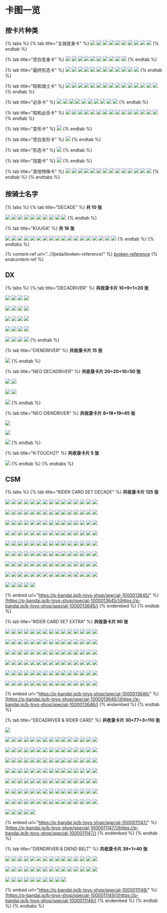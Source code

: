 # 卡图一览

## 按卡片种类

{% tabs %}
{% tab title="主骑变身卡" %}
![](https://bandai-a.akamaihd.net/bc/images/shop\_top\_b-toys-shop/20211109\_decadriver\_5gwsxp6f\_0js7xa\_cardlist\_card\_001.png) ![](https://bandai-a.akamaihd.net/bc/images/shop\_top\_b-toys-shop/20211109\_decadriver\_5gwsxp6f\_0js7xa\_cardlist\_card\_002.png) ![](https://bandai-a.akamaihd.net/bc/images/shop\_top\_b-toys-shop/20211109\_decadriver\_5gwsxp6f\_0js7xa\_cardlist\_card\_003.png) ![](https://bandai-a.akamaihd.net/bc/images/shop\_top\_b-toys-shop/20211109\_decadriver\_5gwsxp6f\_0js7xa\_cardlist\_card\_004.png) ![](https://bandai-a.akamaihd.net/bc/images/shop\_top\_b-toys-shop/20211109\_decadriver\_5gwsxp6f\_0js7xa\_cardlist\_card\_005.png) ![](https://bandai-a.akamaihd.net/bc/images/shop\_top\_b-toys-shop/20211109\_decadriver\_5gwsxp6f\_0js7xa\_cardlist\_card\_006.png) ![](https://bandai-a.akamaihd.net/bc/images/shop\_top\_b-toys-shop/20211109\_decadriver\_5gwsxp6f\_0js7xa\_cardlist\_card\_007.png) ![](https://bandai-a.akamaihd.net/bc/images/shop\_top\_b-toys-shop/20211109\_decadriver\_5gwsxp6f\_0js7xa\_cardlist\_card\_008.png) ![](https://bandai-a.akamaihd.net/bc/images/shop\_top\_b-toys-shop/20211109\_decadriver\_5gwsxp6f\_0js7xa\_cardlist\_card\_009.png) ![](https://bandai-a.akamaihd.net/bc/images/shop\_top\_b-toys-shop/20211109\_decadriver\_5gwsxp6f\_0js7xa\_cardlist\_card\_010.png)
{% endtab %}

{% tab title="空白变身卡" %}
![](https://bandai-a.akamaihd.net/bc/images/shop\_top\_b-toys-shop/20211109\_decadriver\_5gwsxp6f\_0js7xa\_cardlist\_card\_039.png) ![](https://bandai-a.akamaihd.net/bc/images/shop\_top\_b-toys-shop/20211109\_decadriver\_5gwsxp6f\_0js7xa\_cardlist\_card\_040.png) ![](https://bandai-a.akamaihd.net/bc/images/shop\_top\_b-toys-shop/20211109\_decadriver\_5gwsxp6f\_0js7xa\_cardlist\_card\_041.png) ![](https://bandai-a.akamaihd.net/bc/images/shop\_top\_b-toys-shop/20211109\_decadriver\_5gwsxp6f\_0js7xa\_cardlist\_card\_042.png) ![](https://bandai-a.akamaihd.net/bc/images/shop\_top\_b-toys-shop/20211109\_decadriver\_5gwsxp6f\_0js7xa\_cardlist\_card\_043.png) ![](https://bandai-a.akamaihd.net/bc/images/shop\_top\_b-toys-shop/20211109\_decadriver\_5gwsxp6f\_0js7xa\_cardlist\_card\_044.png) ![](https://bandai-a.akamaihd.net/bc/images/shop\_top\_b-toys-shop/20211109\_decadriver\_5gwsxp6f\_0js7xa\_cardlist\_card\_045.png) ![](https://bandai-a.akamaihd.net/bc/images/shop\_top\_b-toys-shop/20211109\_decadriver\_5gwsxp6f\_0js7xa\_cardlist\_card\_046.png) ![](https://bandai-a.akamaihd.net/bc/images/shop\_top\_b-toys-shop/20211109\_decadriver\_5gwsxp6f\_0js7xa\_cardlist\_card\_047.png) ![](https://bandai-a.akamaihd.net/bc/images/shop\_top\_b-toys-shop/20211109\_decadriver\_5gwsxp6f\_0js7xa\_cardlist\_card\_048.png)
{% endtab %}

{% tab title="最终形态卡" %}
![](https://bandai-a.akamaihd.net/bc/images/shop\_top\_b-toys-shop/20211109\_decadriver\_5gwsxp6f\_0js7xa\_cardlist\_card\_011.png) ![](https://bandai-a.akamaihd.net/bc/images/shop\_top\_b-toys-shop/20211109\_decadriver\_5gwsxp6f\_0js7xa\_cardlist\_card\_012.png) ![](https://bandai-a.akamaihd.net/bc/images/shop\_top\_b-toys-shop/20211109\_decadriver\_5gwsxp6f\_0js7xa\_cardlist\_card\_013.png) ![](https://bandai-a.akamaihd.net/bc/images/shop\_top\_b-toys-shop/20211109\_decadriver\_5gwsxp6f\_0js7xa\_cardlist\_card\_014.png) ![](https://bandai-a.akamaihd.net/bc/images/shop\_top\_b-toys-shop/20211109\_decadriver\_5gwsxp6f\_0js7xa\_cardlist\_card\_015.png) ![](https://bandai-a.akamaihd.net/bc/images/shop\_top\_b-toys-shop/20211109\_decadriver\_5gwsxp6f\_0js7xa\_cardlist\_card\_016.png) ![](https://bandai-a.akamaihd.net/bc/images/shop\_top\_b-toys-shop/20211109\_decadriver\_5gwsxp6f\_0js7xa\_cardlist\_card\_017.png) ![](https://bandai-a.akamaihd.net/bc/images/shop\_top\_b-toys-shop/20211109\_decadriver\_5gwsxp6f\_0js7xa\_cardlist\_card\_018.png) ![](https://bandai-a.akamaihd.net/bc/images/shop\_top\_b-toys-shop/20211109\_decadriver\_5gwsxp6f\_0js7xa\_cardlist\_card\_019.png) ![](https://bandai-a.akamaihd.net/bc/images/shop\_top\_b-toys-shop/20211109\_decadriver\_5gwsxp6f\_0js7xa\_cardlist\_card\_020.png) ![](https://bandai-a.akamaihd.net/bc/images/shop\_top\_b-toys-shop/20211109\_decadriver\_5gwsxp6f\_0js7xa\_cardlist\_card\_021.png) ![](https://bandai-a.akamaihd.net/bc/images/shop\_top\_b-toys-shop/20211109\_decadriver\_5gwsxp6f\_0js7xa\_cardlist\_card\_022.png)
{% endtab %}

{% tab title="昭和骑士卡" %}
![](https://bandai-a.akamaihd.net/bc/images/shop\_top\_b-toys-shop/20211109\_decadriver\_5gwsxp6f\_0js7xa\_cardlist\_card\_023.png) ![](https://bandai-a.akamaihd.net/bc/images/shop\_top\_b-toys-shop/20211109\_decadriver\_5gwsxp6f\_0js7xa\_cardlist\_card\_024.png) ![](https://bandai-a.akamaihd.net/bc/images/shop\_top\_b-toys-shop/20211109\_decadriver\_5gwsxp6f\_0js7xa\_cardlist\_card\_025.png) ![](https://bandai-a.akamaihd.net/bc/images/shop\_top\_b-toys-shop/20211109\_decadriver\_5gwsxp6f\_0js7xa\_cardlist\_card\_026.png) ![](https://bandai-a.akamaihd.net/bc/images/shop\_top\_b-toys-shop/20211109\_decadriver\_5gwsxp6f\_0js7xa\_cardlist\_card\_027.png) ![](https://bandai-a.akamaihd.net/bc/images/shop\_top\_b-toys-shop/20211109\_decadriver\_5gwsxp6f\_0js7xa\_cardlist\_card\_028.png) ![](https://bandai-a.akamaihd.net/bc/images/shop\_top\_b-toys-shop/20211109\_decadriver\_5gwsxp6f\_0js7xa\_cardlist\_card\_029.png) ![](https://bandai-a.akamaihd.net/bc/images/shop\_top\_b-toys-shop/20211109\_decadriver\_5gwsxp6f\_0js7xa\_cardlist\_card\_030.png) ![](https://bandai-a.akamaihd.net/bc/images/shop\_top\_b-toys-shop/20211109\_decadriver\_5gwsxp6f\_0js7xa\_cardlist\_card\_031.png) ![](https://bandai-a.akamaihd.net/bc/images/shop\_top\_b-toys-shop/20211109\_decadriver\_5gwsxp6f\_0js7xa\_cardlist\_card\_032.png) ![](https://bandai-a.akamaihd.net/bc/images/shop\_top\_b-toys-shop/20211109\_decadriver\_5gwsxp6f\_0js7xa\_cardlist\_card\_033.png) ![](https://bandai-a.akamaihd.net/bc/images/shop\_top\_b-toys-shop/20211109\_decadriver\_5gwsxp6f\_0js7xa\_cardlist\_card\_034.png) ![](https://bandai-a.akamaihd.net/bc/images/shop\_top\_b-toys-shop/20211109\_decadriver\_5gwsxp6f\_0js7xa\_cardlist\_card\_035.png) ![](https://bandai-a.akamaihd.net/bc/images/shop\_top\_b-toys-shop/20211109\_decadriver\_5gwsxp6f\_0js7xa\_cardlist\_card\_036.png) ![](https://bandai-a.akamaihd.net/bc/images/shop\_top\_b-toys-shop/20211109\_decadriver\_5gwsxp6f\_0js7xa\_cardlist\_card\_037.png)
{% endtab %}

{% tab title="必杀卡" %}
![](https://bandai-a.akamaihd.net/bc/images/shop\_top\_b-toys-shop/20211109\_decadriver\_5gwsxp6f\_0js7xa\_cardlist\_card\_110.png) ![](https://bandai-a.akamaihd.net/bc/images/shop\_top\_b-toys-shop/20211109\_decadriver\_5gwsxp6f\_0js7xa\_cardlist\_card\_111.png) ![](https://bandai-a.akamaihd.net/bc/images/shop\_top\_b-toys-shop/20211109\_decadriver\_5gwsxp6f\_0js7xa\_cardlist\_card\_112.png) ![](https://bandai-a.akamaihd.net/bc/images/shop\_top\_b-toys-shop/20211109\_decadriver\_5gwsxp6f\_0js7xa\_cardlist\_card\_113.png) ![](https://bandai-a.akamaihd.net/bc/images/shop\_top\_b-toys-shop/20211109\_decadriver\_5gwsxp6f\_0js7xa\_cardlist\_card\_114.png) ![](https://bandai-a.akamaihd.net/bc/images/shop\_top\_b-toys-shop/20211109\_decadriver\_5gwsxp6f\_0js7xa\_cardlist\_card\_115.png) ![](https://bandai-a.akamaihd.net/bc/images/shop\_top\_b-toys-shop/20211109\_decadriver\_5gwsxp6f\_0js7xa\_cardlist\_card\_116.png) ![](https://bandai-a.akamaihd.net/bc/images/shop\_top\_b-toys-shop/20211109\_decadriver\_5gwsxp6f\_0js7xa\_cardlist\_card\_117.png) ![](https://bandai-a.akamaihd.net/bc/images/shop\_top\_b-toys-shop/20211109\_decadriver\_5gwsxp6f\_0js7xa\_cardlist\_card\_118.png) ![](https://bandai-a.akamaihd.net/bc/images/shop\_top\_b-toys-shop/20211109\_decadriver\_5gwsxp6f\_0js7xa\_cardlist\_card\_119.png)
{% endtab %}

{% tab title="昭和必杀卡" %}
![](https://bandai-a.akamaihd.net/bc/images/shop\_top\_b-toys-shop/20220118\_decadriver\_5gwsxp6f\_0js7xa\_cardlist\_card\_extra\_079.png) ![](https://bandai-a.akamaihd.net/bc/images/shop\_top\_b-toys-shop/20220118\_decadriver\_5gwsxp6f\_0js7xa\_cardlist\_card\_extra\_080.png) ![](https://bandai-a.akamaihd.net/bc/images/shop\_top\_b-toys-shop/20220118\_decadriver\_5gwsxp6f\_0js7xa\_cardlist\_card\_extra\_081.png) ![](https://bandai-a.akamaihd.net/bc/images/shop\_top\_b-toys-shop/20220118\_decadriver\_5gwsxp6f\_0js7xa\_cardlist\_card\_extra\_082.png) ![](https://bandai-a.akamaihd.net/bc/images/shop\_top\_b-toys-shop/20220118\_decadriver\_5gwsxp6f\_0js7xa\_cardlist\_card\_extra\_083.png) ![](https://bandai-a.akamaihd.net/bc/images/shop\_top\_b-toys-shop/20211109\_decadriver\_5gwsxp6f\_0js7xa\_cardlist\_card\_120.png) ![](https://bandai-a.akamaihd.net/bc/images/shop\_top\_b-toys-shop/20220118\_decadriver\_5gwsxp6f\_0js7xa\_cardlist\_card\_extra\_084.png) ![](https://bandai-a.akamaihd.net/bc/images/shop\_top\_b-toys-shop/20220118\_decadriver\_5gwsxp6f\_0js7xa\_cardlist\_card\_extra\_085.png) ![](https://bandai-a.akamaihd.net/bc/images/shop\_top\_b-toys-shop/20220118\_decadriver\_5gwsxp6f\_0js7xa\_cardlist\_card\_extra\_086.png) ![](https://bandai-a.akamaihd.net/bc/images/shop\_top\_b-toys-shop/20220118\_decadriver\_5gwsxp6f\_0js7xa\_cardlist\_card\_extra\_087.png) ![](https://bandai-a.akamaihd.net/bc/images/shop\_top\_b-toys-shop/20220118\_decadriver\_5gwsxp6f\_0js7xa\_cardlist\_card\_extra\_088.png) ![](https://bandai-a.akamaihd.net/bc/images/shop\_top\_b-toys-shop/20220118\_decadriver\_5gwsxp6f\_0js7xa\_cardlist\_card\_extra\_089.png) ![](https://bandai-a.akamaihd.net/bc/images/shop\_top\_b-toys-shop/20220118\_decadriver\_5gwsxp6f\_0js7xa\_cardlist\_card\_extra\_090.png) ![](https://bandai-a.akamaihd.net/bc/images/shop\_top\_b-toys-shop/20220118\_decadriver\_5gwsxp6f\_0js7xa\_cardlist\_card\_extra\_091.png) ![](https://bandai-a.akamaihd.net/bc/images/shop\_top\_b-toys-shop/20220118\_decadriver\_5gwsxp6f\_0js7xa\_cardlist\_card\_extra\_092.png)
{% endtab %}

{% tab title="变形卡" %}
![](https://bandai-a.akamaihd.net/bc/images/shop\_top\_b-toys-shop/20211109\_decadriver\_5gwsxp6f\_0js7xa\_cardlist\_card\_089.png)
{% endtab %}

{% tab title="空白变形卡" %}
![](https://bandai-a.akamaihd.net/bc/images/shop\_top\_b-toys-shop/20211109\_decadriver\_5gwsxp6f\_0js7xa\_cardlist\_card\_101.png)
{% endtab %}

{% tab title="形态卡" %}
![](https://bandai-a.akamaihd.net/bc/images/shop\_top\_b-toys-shop/20211109\_decadriver\_5gwsxp6f\_0js7xa\_cardlist\_card\_050.png)
{% endtab %}

{% tab title="技能卡" %}
![](https://bandai-a.akamaihd.net/bc/images/shop\_top\_b-toys-shop/20211109\_decadriver\_5gwsxp6f\_0js7xa\_cardlist\_card\_063.png)
{% endtab %}

{% tab title="其他特殊卡" %}
![](https://bandai-a.akamaihd.net/bc/images/shop\_top\_b-toys-shop/20211109\_decadriver\_5gwsxp6f\_0js7xa\_cardlist\_card\_038.png) ![](https://bandai-a.akamaihd.net/bc/images/shop\_top\_b-toys-shop/20211109\_decadriver\_5gwsxp6f\_0js7xa\_cardlist\_card\_049.png) ![](https://bandai-a.akamaihd.net/bc/images/shop\_top\_b-toys-shop/20211109\_decadriver\_5gwsxp6f\_0js7xa\_cardlist\_card\_083.png) ![](https://bandai-a.akamaihd.net/bc/images/shop\_top\_b-toys-shop/20211109\_decadriver\_5gwsxp6f\_0js7xa\_cardlist\_card\_087.png) ![](https://bandai-a.akamaihd.net/bc/images/shop\_top\_b-toys-shop/20211109\_decadriver\_5gwsxp6f\_0js7xa\_cardlist\_card\_086.png) ![](https://bandai-a.akamaihd.net/bc/images/shop\_top\_b-toys-shop/20211109\_decadriver\_5gwsxp6f\_0js7xa\_cardlist\_card\_088.png) ![](https://bandai-a.akamaihd.net/bc/images/shop\_top\_b-toys-shop/20211109\_decadriver\_5gwsxp6f\_0js7xa\_cardlist\_card\_085.png) ![](https://bandai-a.akamaihd.net/bc/images/shop\_top\_b-toys-shop/20211109\_decadriver\_5gwsxp6f\_0js7xa\_cardlist\_card\_099.png) ![](https://bandai-a.akamaihd.net/bc/images/shop\_top\_b-toys-shop/20211109\_decadriver\_5gwsxp6f\_0js7xa\_cardlist\_card\_100.png) ![](https://bandai-a.akamaihd.net/bc/images/shop\_top\_b-toys-shop/20211109\_decadriver\_5gwsxp6f\_0js7xa\_cardlist\_card\_121.png) ![](https://bandai-a.akamaihd.net/bc/images/shop\_top\_b-toys-shop/20211109\_decadriver\_5gwsxp6f\_0js7xa\_cardlist\_card\_122.png) ![](https://bandai-a.akamaihd.net/bc/images/shop\_top\_b-toys-shop/20211109\_decadriver\_5gwsxp6f\_0js7xa\_cardlist\_card\_123.png) ![](https://bandai-a.akamaihd.net/bc/images/shop\_top\_b-toys-shop/20211109\_decadriver\_5gwsxp6f\_0js7xa\_cardlist\_card\_124.png) ![](https://bandai-a.akamaihd.net/bc/images/shop\_top\_b-toys-shop/20211109\_decadriver\_5gwsxp6f\_0js7xa\_cardlist\_card\_125.png)
{% endtab %}
{% endtabs %}

## 按骑士名字

{% tabs %}
{% tab title="DECADE" %}
**共 10 张**

![](https://bandai-a.akamaihd.net/bc/images/shop\_top\_b-toys-shop/20211109\_decadriver\_5gwsxp6f\_0js7xa\_cardlist\_card\_001.png) ![](https://bandai-a.akamaihd.net/bc/images/shop\_top\_b-toys-shop/20211109\_decadriver\_5gwsxp6f\_0js7xa\_cardlist\_card\_011.png) ![](https://bandai-a.akamaihd.net/bc/images/shop\_top\_b-toys-shop/20211109\_decadriver\_5gwsxp6f\_0js7xa\_cardlist\_card\_063.png) ![](https://bandai-a.akamaihd.net/bc/images/shop\_top\_b-toys-shop/20211109\_decadriver\_5gwsxp6f\_0js7xa\_cardlist\_card\_064.png) ![](https://bandai-a.akamaihd.net/bc/images/shop\_top\_b-toys-shop/20211109\_decadriver\_5gwsxp6f\_0js7xa\_cardlist\_card\_065.png) ![](https://bandai-a.akamaihd.net/bc/images/shop\_top\_b-toys-shop/20211109\_decadriver\_5gwsxp6f\_0js7xa\_cardlist\_card\_066.png) ![](https://bandai-a.akamaihd.net/bc/images/shop\_top\_b-toys-shop/20211109\_decadriver\_5gwsxp6f\_0js7xa\_cardlist\_card\_083.png) ![](https://bandai-a.akamaihd.net/bc/images/shop\_top\_b-toys-shop/20211109\_decadriver\_5gwsxp6f\_0js7xa\_cardlist\_card\_110.png) ![](https://bandai-a.akamaihd.net/bc/images/shop\_top\_boys-toy/20141009\_img\_card\_s76.jpg) ![](https://bandai-a.akamaihd.net/bc/images/shop\_top\_b-toys-shop/20220118\_decadriver\_5gwsxp6f\_0js7xa\_cardlist\_card\_extra\_001.png)
{% endtab %}

{% tab title="KUUGA" %}
**共 18 张**

![](https://bandai-a.akamaihd.net/bc/images/shop\_top\_b-toys-shop/20211109\_decadriver\_5gwsxp6f\_0js7xa\_cardlist\_card\_002.png) ![](https://bandai-a.akamaihd.net/bc/images/shop\_top\_b-toys-shop/20211109\_decadriver\_5gwsxp6f\_0js7xa\_cardlist\_card\_040.png) ![](https://bandai-a.akamaihd.net/bc/images/shop\_top\_b-toys-shop/20211109\_decadriver\_5gwsxp6f\_0js7xa\_cardlist\_card\_012.png) ![](https://bandai-a.akamaihd.net/bc/images/shop\_top\_b-toys-shop/20220118\_decadriver\_5gwsxp6f\_0js7xa\_cardlist\_card\_extra\_002.png) ![](https://bandai-a.akamaihd.net/bc/images/shop\_top\_b-toys-shop/20211109\_decadriver\_5gwsxp6f\_0js7xa\_cardlist\_card\_021.png) ![](https://bandai-a.akamaihd.net/bc/images/shop\_top\_b-toys-shop/20220118\_decadriver\_5gwsxp6f\_0js7xa\_cardlist\_card\_extra\_003.png) ![](https://bandai-a.akamaihd.net/bc/images/shop\_top\_b-toys-shop/20220118\_decadriver\_5gwsxp6f\_0js7xa\_cardlist\_card\_extra\_052.png) ![](https://bandai-a.akamaihd.net/bc/images/shop\_top\_b-toys-shop/20211109\_decadriver\_5gwsxp6f\_0js7xa\_cardlist\_card\_050.png) ![](https://bandai-a.akamaihd.net/bc/images/shop\_top\_b-toys-shop/20211109\_decadriver\_5gwsxp6f\_0js7xa\_cardlist\_card\_051.png) ![](https://bandai-a.akamaihd.net/bc/images/shop\_top\_b-toys-shop/20211109\_decadriver\_5gwsxp6f\_0js7xa\_cardlist\_card\_052.png) ![](https://bandai-a.akamaihd.net/bc/images/shop\_top\_b-toys-shop/20220118\_decadriver\_5gwsxp6f\_0js7xa\_cardlist\_card\_extra\_053.png) ![](https://bandai-a.akamaihd.net/bc/images/shop\_top\_b-toys-shop/20220118\_decadriver\_5gwsxp6f\_0js7xa\_cardlist\_card\_extra\_054.png) ![](https://bandai-a.akamaihd.net/bc/images/shop\_top\_b-toys-shop/20220118\_decadriver\_5gwsxp6f\_0js7xa\_cardlist\_card\_extra\_055.png) ![](https://bandai-a.akamaihd.net/bc/images/shop\_top\_b-toys-shop/20220118\_decadriver\_5gwsxp6f\_0js7xa\_cardlist\_card\_extra\_056.png) ![](https://bandai-a.akamaihd.net/bc/images/shop\_top\_b-toys-shop/20220118\_decadriver\_5gwsxp6f\_0js7xa\_cardlist\_card\_extra\_057.png) ![](https://bandai-a.akamaihd.net/bc/images/shop\_top\_b-toys-shop/20211109\_decadriver\_5gwsxp6f\_0js7xa\_cardlist\_card\_089.png) ![](https://bandai-a.akamaihd.net/bc/images/shop\_top\_b-toys-shop/20211109\_decadriver\_5gwsxp6f\_0js7xa\_cardlist\_card\_101.png) ![](https://bandai-a.akamaihd.net/bc/images/shop\_top\_b-toys-shop/20211109\_decadriver\_5gwsxp6f\_0js7xa\_cardlist\_card\_111.png)
{% endtab %}
{% endtabs %}

{% content-ref url="../3jieda/broken-reference/" %}
[broken-reference](../3jieda/broken-reference/)
{% endcontent-ref %}

## DX

{% tabs %}
{% tab title="DECADRIVER" %}
**共收录卡片 10+9+1=20 张**

![](https://img.amiami.jp/images/product/review/184/FIGURE-042431\_10.jpg) ![](https://img.amiami.jp/images/product/review/184/FIGURE-042431\_05.jpg) ![](https://img.amiami.jp/images/product/review/184/FIGURE-042431\_24.jpg) ![](https://img.amiami.jp/images/product/review/184/FIGURE-042431\_15.jpg)

![](https://img.amiami.jp/images/product/review/184/FIGURE-042431\_18.jpg) ![](https://img.amiami.jp/images/product/review/184/FIGURE-042431\_22.jpg) ![](https://img.amiami.jp/images/product/review/184/FIGURE-042431\_07.jpg) ![](https://img.amiami.jp/images/product/review/184/FIGURE-042431\_23.jpg)

![](https://img.amiami.jp/images/product/review/184/FIGURE-042431\_08.jpg) ![](https://img.amiami.jp/images/product/review/184/FIGURE-042431\_13.jpg) ![](https://img.amiami.jp/images/product/review/184/FIGURE-042431\_11.jpg) ![](https://img.amiami.jp/images/product/review/184/FIGURE-042431\_06.jpg)

![](https://img.amiami.jp/images/product/review/184/FIGURE-042431\_21.jpg) ![](https://img.amiami.jp/images/product/review/184/FIGURE-042431\_16.jpg) ![](https://img.amiami.jp/images/product/review/184/FIGURE-042431\_19.jpg) ![](https://img.amiami.jp/images/product/review/184/FIGURE-042431\_14.jpg)

![](https://img.amiami.jp/images/product/review/184/FIGURE-042431\_12.jpg) ![](https://img.amiami.jp/images/product/review/184/FIGURE-042431\_20.jpg) ![](https://img.amiami.jp/images/product/review/184/FIGURE-042431\_09.jpg) ![](https://img.amiami.jp/images/product/review/184/FIGURE-042431\_17.jpg)
{% endtab %}

{% tab title="DIENDRIVER" %}
**共收录卡片 15 张**

![](https://bandai-a.akamaihd.net/bc/img/model/xl/1000142738\_4.jpg)
{% endtab %}

{% tab title="NEO DECADRIVER" %}
**共收录卡片 20+20+10=50 张**

![](https://bandai-a.akamaihd.net/bc/img/model/xl/1000131471\_3.jpg) ![](https://bandai-a.akamaihd.net/bc/img/model/xl/1000131471\_4.jpg)

![](https://bandai-a.akamaihd.net/bc/img/model/xl/1000131471\_5.jpg) ![](https://bandai-a.akamaihd.net/bc/img/model/xl/1000131471\_6.jpg)

![](https://bandai-a.akamaihd.net/bc/img/model/xl/1000131471\_7.jpg)
{% endtab %}

{% tab title="NEO DIENDRIVER" %}
**共收录卡片 8+18+19=45 张**

![](https://bandai-a.akamaihd.net/bc/img/model/xl/1000133494\_3.jpg)

![](https://bandai-a.akamaihd.net/bc/img/model/xl/1000133494\_4.jpg)

![](https://bandai-a.akamaihd.net/bc/img/model/xl/1000133494\_5.jpg)
{% endtab %}

{% tab title="K-TOUCH21" %}
**共收录卡片 5 张**

![](https://bandai-a.akamaihd.net/bc/img/model/xl/1000155446\_5.jpg)
{% endtab %}
{% endtabs %}

## CSM

{% tabs %}
{% tab title="RIDER CARD SET DECADE" %}
**共收录卡片 125 张**

![](https://bandai-a.akamaihd.net/bc/images/shop\_top\_b-toys-shop/20211109\_decadriver\_5gwsxp6f\_0js7xa\_cardlist\_card\_001.png) ![](https://bandai-a.akamaihd.net/bc/images/shop\_top\_b-toys-shop/20211109\_decadriver\_5gwsxp6f\_0js7xa\_cardlist\_card\_002.png) ![](https://bandai-a.akamaihd.net/bc/images/shop\_top\_b-toys-shop/20211109\_decadriver\_5gwsxp6f\_0js7xa\_cardlist\_card\_003.png) ![](https://bandai-a.akamaihd.net/bc/images/shop\_top\_b-toys-shop/20211109\_decadriver\_5gwsxp6f\_0js7xa\_cardlist\_card\_004.png) ![](https://bandai-a.akamaihd.net/bc/images/shop\_top\_b-toys-shop/20211109\_decadriver\_5gwsxp6f\_0js7xa\_cardlist\_card\_005.png) ![](https://bandai-a.akamaihd.net/bc/images/shop\_top\_b-toys-shop/20211109\_decadriver\_5gwsxp6f\_0js7xa\_cardlist\_card\_006.png) ![](https://bandai-a.akamaihd.net/bc/images/shop\_top\_b-toys-shop/20211109\_decadriver\_5gwsxp6f\_0js7xa\_cardlist\_card\_007.png) ![](https://bandai-a.akamaihd.net/bc/images/shop\_top\_b-toys-shop/20211109\_decadriver\_5gwsxp6f\_0js7xa\_cardlist\_card\_008.png) ![](https://bandai-a.akamaihd.net/bc/images/shop\_top\_b-toys-shop/20211109\_decadriver\_5gwsxp6f\_0js7xa\_cardlist\_card\_009.png) ![](https://bandai-a.akamaihd.net/bc/images/shop\_top\_b-toys-shop/20211109\_decadriver\_5gwsxp6f\_0js7xa\_cardlist\_card\_010.png) ![](https://bandai-a.akamaihd.net/bc/images/shop\_top\_b-toys-shop/20211109\_decadriver\_5gwsxp6f\_0js7xa\_cardlist\_card\_011.png) ![](https://bandai-a.akamaihd.net/bc/images/shop\_top\_b-toys-shop/20211109\_decadriver\_5gwsxp6f\_0js7xa\_cardlist\_card\_012.png) ![](https://bandai-a.akamaihd.net/bc/images/shop\_top\_b-toys-shop/20211109\_decadriver\_5gwsxp6f\_0js7xa\_cardlist\_card\_013.png) ![](https://bandai-a.akamaihd.net/bc/images/shop\_top\_b-toys-shop/20211109\_decadriver\_5gwsxp6f\_0js7xa\_cardlist\_card\_014.png) ![](https://bandai-a.akamaihd.net/bc/images/shop\_top\_b-toys-shop/20211109\_decadriver\_5gwsxp6f\_0js7xa\_cardlist\_card\_015.png)

![](https://bandai-a.akamaihd.net/bc/images/shop\_top\_b-toys-shop/20211109\_decadriver\_5gwsxp6f\_0js7xa\_cardlist\_card\_016.png) ![](https://bandai-a.akamaihd.net/bc/images/shop\_top\_b-toys-shop/20211109\_decadriver\_5gwsxp6f\_0js7xa\_cardlist\_card\_017.png) ![](https://bandai-a.akamaihd.net/bc/images/shop\_top\_b-toys-shop/20211109\_decadriver\_5gwsxp6f\_0js7xa\_cardlist\_card\_018.png) ![](https://bandai-a.akamaihd.net/bc/images/shop\_top\_b-toys-shop/20211109\_decadriver\_5gwsxp6f\_0js7xa\_cardlist\_card\_019.png) ![](https://bandai-a.akamaihd.net/bc/images/shop\_top\_b-toys-shop/20211109\_decadriver\_5gwsxp6f\_0js7xa\_cardlist\_card\_020.png) ![](https://bandai-a.akamaihd.net/bc/images/shop\_top\_b-toys-shop/20211109\_decadriver\_5gwsxp6f\_0js7xa\_cardlist\_card\_021.png) ![](https://bandai-a.akamaihd.net/bc/images/shop\_top\_b-toys-shop/20211109\_decadriver\_5gwsxp6f\_0js7xa\_cardlist\_card\_022.png) ![](https://bandai-a.akamaihd.net/bc/images/shop\_top\_b-toys-shop/20211109\_decadriver\_5gwsxp6f\_0js7xa\_cardlist\_card\_023.png) ![](https://bandai-a.akamaihd.net/bc/images/shop\_top\_b-toys-shop/20211109\_decadriver\_5gwsxp6f\_0js7xa\_cardlist\_card\_024.png) ![](https://bandai-a.akamaihd.net/bc/images/shop\_top\_b-toys-shop/20211109\_decadriver\_5gwsxp6f\_0js7xa\_cardlist\_card\_025.png) ![](https://bandai-a.akamaihd.net/bc/images/shop\_top\_b-toys-shop/20211109\_decadriver\_5gwsxp6f\_0js7xa\_cardlist\_card\_026.png) ![](https://bandai-a.akamaihd.net/bc/images/shop\_top\_b-toys-shop/20211109\_decadriver\_5gwsxp6f\_0js7xa\_cardlist\_card\_027.png) ![](https://bandai-a.akamaihd.net/bc/images/shop\_top\_b-toys-shop/20211109\_decadriver\_5gwsxp6f\_0js7xa\_cardlist\_card\_028.png) ![](https://bandai-a.akamaihd.net/bc/images/shop\_top\_b-toys-shop/20211109\_decadriver\_5gwsxp6f\_0js7xa\_cardlist\_card\_029.png) ![](https://bandai-a.akamaihd.net/bc/images/shop\_top\_b-toys-shop/20211109\_decadriver\_5gwsxp6f\_0js7xa\_cardlist\_card\_030.png)

![](https://bandai-a.akamaihd.net/bc/images/shop\_top\_b-toys-shop/20211109\_decadriver\_5gwsxp6f\_0js7xa\_cardlist\_card\_031.png) ![](https://bandai-a.akamaihd.net/bc/images/shop\_top\_b-toys-shop/20211109\_decadriver\_5gwsxp6f\_0js7xa\_cardlist\_card\_032.png) ![](https://bandai-a.akamaihd.net/bc/images/shop\_top\_b-toys-shop/20211109\_decadriver\_5gwsxp6f\_0js7xa\_cardlist\_card\_033.png) ![](https://bandai-a.akamaihd.net/bc/images/shop\_top\_b-toys-shop/20211109\_decadriver\_5gwsxp6f\_0js7xa\_cardlist\_card\_034.png) ![](https://bandai-a.akamaihd.net/bc/images/shop\_top\_b-toys-shop/20211109\_decadriver\_5gwsxp6f\_0js7xa\_cardlist\_card\_035.png) ![](https://bandai-a.akamaihd.net/bc/images/shop\_top\_b-toys-shop/20211109\_decadriver\_5gwsxp6f\_0js7xa\_cardlist\_card\_036.png) ![](https://bandai-a.akamaihd.net/bc/images/shop\_top\_b-toys-shop/20211109\_decadriver\_5gwsxp6f\_0js7xa\_cardlist\_card\_037.png) ![](https://bandai-a.akamaihd.net/bc/images/shop\_top\_b-toys-shop/20211109\_decadriver\_5gwsxp6f\_0js7xa\_cardlist\_card\_038.png) ![](https://bandai-a.akamaihd.net/bc/images/shop\_top\_b-toys-shop/20211109\_decadriver\_5gwsxp6f\_0js7xa\_cardlist\_card\_039.png) ![](https://bandai-a.akamaihd.net/bc/images/shop\_top\_b-toys-shop/20211109\_decadriver\_5gwsxp6f\_0js7xa\_cardlist\_card\_040.png) ![](https://bandai-a.akamaihd.net/bc/images/shop\_top\_b-toys-shop/20211109\_decadriver\_5gwsxp6f\_0js7xa\_cardlist\_card\_041.png) ![](https://bandai-a.akamaihd.net/bc/images/shop\_top\_b-toys-shop/20211109\_decadriver\_5gwsxp6f\_0js7xa\_cardlist\_card\_042.png) ![](https://bandai-a.akamaihd.net/bc/images/shop\_top\_b-toys-shop/20211109\_decadriver\_5gwsxp6f\_0js7xa\_cardlist\_card\_043.png) ![](https://bandai-a.akamaihd.net/bc/images/shop\_top\_b-toys-shop/20211109\_decadriver\_5gwsxp6f\_0js7xa\_cardlist\_card\_044.png) ![](https://bandai-a.akamaihd.net/bc/images/shop\_top\_b-toys-shop/20211109\_decadriver\_5gwsxp6f\_0js7xa\_cardlist\_card\_045.png)

![](https://bandai-a.akamaihd.net/bc/images/shop\_top\_b-toys-shop/20211109\_decadriver\_5gwsxp6f\_0js7xa\_cardlist\_card\_046.png) ![](https://bandai-a.akamaihd.net/bc/images/shop\_top\_b-toys-shop/20211109\_decadriver\_5gwsxp6f\_0js7xa\_cardlist\_card\_047.png) ![](https://bandai-a.akamaihd.net/bc/images/shop\_top\_b-toys-shop/20211109\_decadriver\_5gwsxp6f\_0js7xa\_cardlist\_card\_048.png) ![](https://bandai-a.akamaihd.net/bc/images/shop\_top\_b-toys-shop/20211109\_decadriver\_5gwsxp6f\_0js7xa\_cardlist\_card\_049.png) ![](https://bandai-a.akamaihd.net/bc/images/shop\_top\_b-toys-shop/20211109\_decadriver\_5gwsxp6f\_0js7xa\_cardlist\_card\_050.png) ![](https://bandai-a.akamaihd.net/bc/images/shop\_top\_b-toys-shop/20211109\_decadriver\_5gwsxp6f\_0js7xa\_cardlist\_card\_051.png) ![](https://bandai-a.akamaihd.net/bc/images/shop\_top\_b-toys-shop/20211109\_decadriver\_5gwsxp6f\_0js7xa\_cardlist\_card\_052.png) ![](https://bandai-a.akamaihd.net/bc/images/shop\_top\_b-toys-shop/20211109\_decadriver\_5gwsxp6f\_0js7xa\_cardlist\_card\_053.png) ![](https://bandai-a.akamaihd.net/bc/images/shop\_top\_b-toys-shop/20211109\_decadriver\_5gwsxp6f\_0js7xa\_cardlist\_card\_054.png) ![](https://bandai-a.akamaihd.net/bc/images/shop\_top\_b-toys-shop/20211109\_decadriver\_5gwsxp6f\_0js7xa\_cardlist\_card\_055.png) ![](https://bandai-a.akamaihd.net/bc/images/shop\_top\_b-toys-shop/20211109\_decadriver\_5gwsxp6f\_0js7xa\_cardlist\_card\_056.png) ![](https://bandai-a.akamaihd.net/bc/images/shop\_top\_b-toys-shop/20211109\_decadriver\_5gwsxp6f\_0js7xa\_cardlist\_card\_057.png) ![](https://bandai-a.akamaihd.net/bc/images/shop\_top\_b-toys-shop/20211109\_decadriver\_5gwsxp6f\_0js7xa\_cardlist\_card\_058.png) ![](https://bandai-a.akamaihd.net/bc/images/shop\_top\_b-toys-shop/20211109\_decadriver\_5gwsxp6f\_0js7xa\_cardlist\_card\_059.png) ![](https://bandai-a.akamaihd.net/bc/images/shop\_top\_b-toys-shop/20211109\_decadriver\_5gwsxp6f\_0js7xa\_cardlist\_card\_060.png)

![](https://bandai-a.akamaihd.net/bc/images/shop\_top\_b-toys-shop/20211109\_decadriver\_5gwsxp6f\_0js7xa\_cardlist\_card\_061.png) ![](https://bandai-a.akamaihd.net/bc/images/shop\_top\_b-toys-shop/20211109\_decadriver\_5gwsxp6f\_0js7xa\_cardlist\_card\_062.png) ![](https://bandai-a.akamaihd.net/bc/images/shop\_top\_b-toys-shop/20211109\_decadriver\_5gwsxp6f\_0js7xa\_cardlist\_card\_063.png) ![](https://bandai-a.akamaihd.net/bc/images/shop\_top\_b-toys-shop/20211109\_decadriver\_5gwsxp6f\_0js7xa\_cardlist\_card\_064.png) ![](https://bandai-a.akamaihd.net/bc/images/shop\_top\_b-toys-shop/20211109\_decadriver\_5gwsxp6f\_0js7xa\_cardlist\_card\_065.png) ![](https://bandai-a.akamaihd.net/bc/images/shop\_top\_b-toys-shop/20211109\_decadriver\_5gwsxp6f\_0js7xa\_cardlist\_card\_066.png) ![](https://bandai-a.akamaihd.net/bc/images/shop\_top\_b-toys-shop/20211109\_decadriver\_5gwsxp6f\_0js7xa\_cardlist\_card\_067.png) ![](https://bandai-a.akamaihd.net/bc/images/shop\_top\_b-toys-shop/20211109\_decadriver\_5gwsxp6f\_0js7xa\_cardlist\_card\_068.png) ![](https://bandai-a.akamaihd.net/bc/images/shop\_top\_b-toys-shop/20211109\_decadriver\_5gwsxp6f\_0js7xa\_cardlist\_card\_069.png) ![](https://bandai-a.akamaihd.net/bc/images/shop\_top\_b-toys-shop/20211109\_decadriver\_5gwsxp6f\_0js7xa\_cardlist\_card\_070.png) ![](https://bandai-a.akamaihd.net/bc/images/shop\_top\_b-toys-shop/20211109\_decadriver\_5gwsxp6f\_0js7xa\_cardlist\_card\_071.png) ![](https://bandai-a.akamaihd.net/bc/images/shop\_top\_b-toys-shop/20211109\_decadriver\_5gwsxp6f\_0js7xa\_cardlist\_card\_072.png) ![](https://bandai-a.akamaihd.net/bc/images/shop\_top\_b-toys-shop/20211109\_decadriver\_5gwsxp6f\_0js7xa\_cardlist\_card\_073.png) ![](https://bandai-a.akamaihd.net/bc/images/shop\_top\_b-toys-shop/20211109\_decadriver\_5gwsxp6f\_0js7xa\_cardlist\_card\_074.png) ![](https://bandai-a.akamaihd.net/bc/images/shop\_top\_b-toys-shop/20211109\_decadriver\_5gwsxp6f\_0js7xa\_cardlist\_card\_075.png)

![](https://bandai-a.akamaihd.net/bc/images/shop\_top\_b-toys-shop/20211109\_decadriver\_5gwsxp6f\_0js7xa\_cardlist\_card\_076.png) ![](https://bandai-a.akamaihd.net/bc/images/shop\_top\_b-toys-shop/20211109\_decadriver\_5gwsxp6f\_0js7xa\_cardlist\_card\_077.png) ![](https://bandai-a.akamaihd.net/bc/images/shop\_top\_b-toys-shop/20211109\_decadriver\_5gwsxp6f\_0js7xa\_cardlist\_card\_078.png) ![](https://bandai-a.akamaihd.net/bc/images/shop\_top\_b-toys-shop/20211109\_decadriver\_5gwsxp6f\_0js7xa\_cardlist\_card\_079.png) ![](https://bandai-a.akamaihd.net/bc/images/shop\_top\_b-toys-shop/20211109\_decadriver\_5gwsxp6f\_0js7xa\_cardlist\_card\_080.png) ![](https://bandai-a.akamaihd.net/bc/images/shop\_top\_b-toys-shop/20211109\_decadriver\_5gwsxp6f\_0js7xa\_cardlist\_card\_081.png) ![](https://bandai-a.akamaihd.net/bc/images/shop\_top\_b-toys-shop/20211109\_decadriver\_5gwsxp6f\_0js7xa\_cardlist\_card\_082.png) ![](https://bandai-a.akamaihd.net/bc/images/shop\_top\_b-toys-shop/20211109\_decadriver\_5gwsxp6f\_0js7xa\_cardlist\_card\_083.png) ![](https://bandai-a.akamaihd.net/bc/images/shop\_top\_b-toys-shop/20211109\_decadriver\_5gwsxp6f\_0js7xa\_cardlist\_card\_084.png) ![](https://bandai-a.akamaihd.net/bc/images/shop\_top\_b-toys-shop/20211109\_decadriver\_5gwsxp6f\_0js7xa\_cardlist\_card\_085.png) ![](https://bandai-a.akamaihd.net/bc/images/shop\_top\_b-toys-shop/20211109\_decadriver\_5gwsxp6f\_0js7xa\_cardlist\_card\_086.png) ![](https://bandai-a.akamaihd.net/bc/images/shop\_top\_b-toys-shop/20211109\_decadriver\_5gwsxp6f\_0js7xa\_cardlist\_card\_087.png) ![](https://bandai-a.akamaihd.net/bc/images/shop\_top\_b-toys-shop/20211109\_decadriver\_5gwsxp6f\_0js7xa\_cardlist\_card\_088.png) ![](https://bandai-a.akamaihd.net/bc/images/shop\_top\_b-toys-shop/20211109\_decadriver\_5gwsxp6f\_0js7xa\_cardlist\_card\_089.png) ![](https://bandai-a.akamaihd.net/bc/images/shop\_top\_b-toys-shop/20211109\_decadriver\_5gwsxp6f\_0js7xa\_cardlist\_card\_090.png)

![](https://bandai-a.akamaihd.net/bc/images/shop\_top\_b-toys-shop/20211109\_decadriver\_5gwsxp6f\_0js7xa\_cardlist\_card\_091.png) ![](https://bandai-a.akamaihd.net/bc/images/shop\_top\_b-toys-shop/20211109\_decadriver\_5gwsxp6f\_0js7xa\_cardlist\_card\_092.png) ![](https://bandai-a.akamaihd.net/bc/images/shop\_top\_b-toys-shop/20211109\_decadriver\_5gwsxp6f\_0js7xa\_cardlist\_card\_093.png) ![](https://bandai-a.akamaihd.net/bc/images/shop\_top\_b-toys-shop/20211109\_decadriver\_5gwsxp6f\_0js7xa\_cardlist\_card\_094.png) ![](https://bandai-a.akamaihd.net/bc/images/shop\_top\_b-toys-shop/20211109\_decadriver\_5gwsxp6f\_0js7xa\_cardlist\_card\_095.png) ![](https://bandai-a.akamaihd.net/bc/images/shop\_top\_b-toys-shop/20211109\_decadriver\_5gwsxp6f\_0js7xa\_cardlist\_card\_096.png) ![](https://bandai-a.akamaihd.net/bc/images/shop\_top\_b-toys-shop/20211109\_decadriver\_5gwsxp6f\_0js7xa\_cardlist\_card\_097.png) ![](https://bandai-a.akamaihd.net/bc/images/shop\_top\_b-toys-shop/20211109\_decadriver\_5gwsxp6f\_0js7xa\_cardlist\_card\_098.png) ![](https://bandai-a.akamaihd.net/bc/images/shop\_top\_b-toys-shop/20211109\_decadriver\_5gwsxp6f\_0js7xa\_cardlist\_card\_099.png) ![](https://bandai-a.akamaihd.net/bc/images/shop\_top\_b-toys-shop/20211109\_decadriver\_5gwsxp6f\_0js7xa\_cardlist\_card\_100.png) ![](https://bandai-a.akamaihd.net/bc/images/shop\_top\_b-toys-shop/20211109\_decadriver\_5gwsxp6f\_0js7xa\_cardlist\_card\_101.png) ![](https://bandai-a.akamaihd.net/bc/images/shop\_top\_b-toys-shop/20211109\_decadriver\_5gwsxp6f\_0js7xa\_cardlist\_card\_102.png) ![](https://bandai-a.akamaihd.net/bc/images/shop\_top\_b-toys-shop/20211109\_decadriver\_5gwsxp6f\_0js7xa\_cardlist\_card\_103.png) ![](https://bandai-a.akamaihd.net/bc/images/shop\_top\_b-toys-shop/20211109\_decadriver\_5gwsxp6f\_0js7xa\_cardlist\_card\_104.png) ![](https://bandai-a.akamaihd.net/bc/images/shop\_top\_b-toys-shop/20211109\_decadriver\_5gwsxp6f\_0js7xa\_cardlist\_card\_105.png)

![](https://bandai-a.akamaihd.net/bc/images/shop\_top\_b-toys-shop/20211109\_decadriver\_5gwsxp6f\_0js7xa\_cardlist\_card\_106.png) ![](https://bandai-a.akamaihd.net/bc/images/shop\_top\_b-toys-shop/20211109\_decadriver\_5gwsxp6f\_0js7xa\_cardlist\_card\_107.png) ![](https://bandai-a.akamaihd.net/bc/images/shop\_top\_b-toys-shop/20211109\_decadriver\_5gwsxp6f\_0js7xa\_cardlist\_card\_108.png) ![](https://bandai-a.akamaihd.net/bc/images/shop\_top\_b-toys-shop/20211109\_decadriver\_5gwsxp6f\_0js7xa\_cardlist\_card\_109.png) ![](https://bandai-a.akamaihd.net/bc/images/shop\_top\_b-toys-shop/20211109\_decadriver\_5gwsxp6f\_0js7xa\_cardlist\_card\_110.png) ![](https://bandai-a.akamaihd.net/bc/images/shop\_top\_b-toys-shop/20211109\_decadriver\_5gwsxp6f\_0js7xa\_cardlist\_card\_111.png) ![](https://bandai-a.akamaihd.net/bc/images/shop\_top\_b-toys-shop/20211109\_decadriver\_5gwsxp6f\_0js7xa\_cardlist\_card\_112.png) ![](https://bandai-a.akamaihd.net/bc/images/shop\_top\_b-toys-shop/20211109\_decadriver\_5gwsxp6f\_0js7xa\_cardlist\_card\_113.png) ![](https://bandai-a.akamaihd.net/bc/images/shop\_top\_b-toys-shop/20211109\_decadriver\_5gwsxp6f\_0js7xa\_cardlist\_card\_114.png) ![](https://bandai-a.akamaihd.net/bc/images/shop\_top\_b-toys-shop/20211109\_decadriver\_5gwsxp6f\_0js7xa\_cardlist\_card\_115.png) ![](https://bandai-a.akamaihd.net/bc/images/shop\_top\_b-toys-shop/20211109\_decadriver\_5gwsxp6f\_0js7xa\_cardlist\_card\_116.png) ![](https://bandai-a.akamaihd.net/bc/images/shop\_top\_b-toys-shop/20211109\_decadriver\_5gwsxp6f\_0js7xa\_cardlist\_card\_117.png) ![](https://bandai-a.akamaihd.net/bc/images/shop\_top\_b-toys-shop/20211109\_decadriver\_5gwsxp6f\_0js7xa\_cardlist\_card\_118.png) ![](https://bandai-a.akamaihd.net/bc/images/shop\_top\_b-toys-shop/20211109\_decadriver\_5gwsxp6f\_0js7xa\_cardlist\_card\_119.png) ![](https://bandai-a.akamaihd.net/bc/images/shop\_top\_b-toys-shop/20211109\_decadriver\_5gwsxp6f\_0js7xa\_cardlist\_card\_120.png)

![](https://bandai-a.akamaihd.net/bc/images/shop\_top\_b-toys-shop/20211109\_decadriver\_5gwsxp6f\_0js7xa\_cardlist\_card\_121.png) ![](https://bandai-a.akamaihd.net/bc/images/shop\_top\_b-toys-shop/20211109\_decadriver\_5gwsxp6f\_0js7xa\_cardlist\_card\_122.png) ![](https://bandai-a.akamaihd.net/bc/images/shop\_top\_b-toys-shop/20211109\_decadriver\_5gwsxp6f\_0js7xa\_cardlist\_card\_123.png) ![](https://bandai-a.akamaihd.net/bc/images/shop\_top\_b-toys-shop/20211109\_decadriver\_5gwsxp6f\_0js7xa\_cardlist\_card\_124.png) ![](https://bandai-a.akamaihd.net/bc/images/shop\_top\_b-toys-shop/20211109\_decadriver\_5gwsxp6f\_0js7xa\_cardlist\_card\_125.png)

{% embed url="https://p-bandai.jp/b-toys-shop/special-1000013645/" %}
[https://p-bandai.jp/b-toys-shop/special-1000013645/](https://p-bandai.jp/b-toys-shop/special-1000013645/)
{% endembed %}
{% endtab %}

{% tab title="RIDER CARD SET EXTRA" %}
**共收录卡片 90 张**

![](https://bandai-a.akamaihd.net/bc/images/shop\_top\_b-toys-shop/20220118\_decadriver\_5gwsxp6f\_0js7xa\_cardlist\_card\_extra\_001.png) ![](https://bandai-a.akamaihd.net/bc/images/shop\_top\_b-toys-shop/20220118\_decadriver\_5gwsxp6f\_0js7xa\_cardlist\_card\_extra\_002.png) ![](https://bandai-a.akamaihd.net/bc/images/shop\_top\_b-toys-shop/20220118\_decadriver\_5gwsxp6f\_0js7xa\_cardlist\_card\_extra\_003.png) ![](https://bandai-a.akamaihd.net/bc/images/shop\_top\_b-toys-shop/20220118\_decadriver\_5gwsxp6f\_0js7xa\_cardlist\_card\_extra\_004.png) ![](https://bandai-a.akamaihd.net/bc/images/shop\_top\_b-toys-shop/20220118\_decadriver\_5gwsxp6f\_0js7xa\_cardlist\_card\_extra\_005.png) ![](https://bandai-a.akamaihd.net/bc/images/shop\_top\_b-toys-shop/20220118\_decadriver\_5gwsxp6f\_0js7xa\_cardlist\_card\_extra\_006.png) ![](https://bandai-a.akamaihd.net/bc/images/shop\_top\_b-toys-shop/20220118\_decadriver\_5gwsxp6f\_0js7xa\_cardlist\_card\_extra\_007.png) ![](https://bandai-a.akamaihd.net/bc/images/shop\_top\_b-toys-shop/20220118\_decadriver\_5gwsxp6f\_0js7xa\_cardlist\_card\_extra\_008.png) ![](https://bandai-a.akamaihd.net/bc/images/shop\_top\_b-toys-shop/20220118\_decadriver\_5gwsxp6f\_0js7xa\_cardlist\_card\_extra\_009.png) ![](https://bandai-a.akamaihd.net/bc/images/shop\_top\_b-toys-shop/20220118\_decadriver\_5gwsxp6f\_0js7xa\_cardlist\_card\_extra\_010.png) ![](https://bandai-a.akamaihd.net/bc/images/shop\_top\_b-toys-shop/20220118\_decadriver\_5gwsxp6f\_0js7xa\_cardlist\_card\_extra\_011.png) ![](https://bandai-a.akamaihd.net/bc/images/shop\_top\_b-toys-shop/20220118\_decadriver\_5gwsxp6f\_0js7xa\_cardlist\_card\_extra\_012.png) ![](https://bandai-a.akamaihd.net/bc/images/shop\_top\_b-toys-shop/20220118\_decadriver\_5gwsxp6f\_0js7xa\_cardlist\_card\_extra\_013.png) ![](https://bandai-a.akamaihd.net/bc/images/shop\_top\_b-toys-shop/20220118\_decadriver\_5gwsxp6f\_0js7xa\_cardlist\_card\_extra\_014.png) ![](https://bandai-a.akamaihd.net/bc/images/shop\_top\_b-toys-shop/20220118\_decadriver\_5gwsxp6f\_0js7xa\_cardlist\_card\_extra\_015.png)

![](https://bandai-a.akamaihd.net/bc/images/shop\_top\_b-toys-shop/20220118\_decadriver\_5gwsxp6f\_0js7xa\_cardlist\_card\_extra\_016.png) ![](https://bandai-a.akamaihd.net/bc/images/shop\_top\_b-toys-shop/20220118\_decadriver\_5gwsxp6f\_0js7xa\_cardlist\_card\_extra\_017.png) ![](https://bandai-a.akamaihd.net/bc/images/shop\_top\_b-toys-shop/20220118\_decadriver\_5gwsxp6f\_0js7xa\_cardlist\_card\_extra\_018.png) ![](https://bandai-a.akamaihd.net/bc/images/shop\_top\_b-toys-shop/20220118\_decadriver\_5gwsxp6f\_0js7xa\_cardlist\_card\_extra\_019.png) ![](https://bandai-a.akamaihd.net/bc/images/shop\_top\_b-toys-shop/20220118\_decadriver\_5gwsxp6f\_0js7xa\_cardlist\_card\_extra\_020.png) ![](https://bandai-a.akamaihd.net/bc/images/shop\_top\_b-toys-shop/20220118\_decadriver\_5gwsxp6f\_0js7xa\_cardlist\_card\_extra\_021.png) ![](https://bandai-a.akamaihd.net/bc/images/shop\_top\_b-toys-shop/20220118\_decadriver\_5gwsxp6f\_0js7xa\_cardlist\_card\_extra\_022.png) ![](https://bandai-a.akamaihd.net/bc/images/shop\_top\_b-toys-shop/20220118\_decadriver\_5gwsxp6f\_0js7xa\_cardlist\_card\_extra\_023.png) ![](https://bandai-a.akamaihd.net/bc/images/shop\_top\_b-toys-shop/20220118\_decadriver\_5gwsxp6f\_0js7xa\_cardlist\_card\_extra\_024.png) ![](https://bandai-a.akamaihd.net/bc/images/shop\_top\_b-toys-shop/20220118\_decadriver\_5gwsxp6f\_0js7xa\_cardlist\_card\_extra\_025.png) ![](https://bandai-a.akamaihd.net/bc/images/shop\_top\_b-toys-shop/20220118\_decadriver\_5gwsxp6f\_0js7xa\_cardlist\_card\_extra\_026.png) ![](https://bandai-a.akamaihd.net/bc/images/shop\_top\_b-toys-shop/20220118\_decadriver\_5gwsxp6f\_0js7xa\_cardlist\_card\_extra\_027.png) ![](https://bandai-a.akamaihd.net/bc/images/shop\_top\_b-toys-shop/20220118\_decadriver\_5gwsxp6f\_0js7xa\_cardlist\_card\_extra\_028.png) ![](https://bandai-a.akamaihd.net/bc/images/shop\_top\_b-toys-shop/20220118\_decadriver\_5gwsxp6f\_0js7xa\_cardlist\_card\_extra\_029.png) ![](https://bandai-a.akamaihd.net/bc/images/shop\_top\_b-toys-shop/20220118\_decadriver\_5gwsxp6f\_0js7xa\_cardlist\_card\_extra\_030.png)

![](https://bandai-a.akamaihd.net/bc/images/shop\_top\_b-toys-shop/20220118\_decadriver\_5gwsxp6f\_0js7xa\_cardlist\_card\_extra\_031.png) ![](https://bandai-a.akamaihd.net/bc/images/shop\_top\_b-toys-shop/20220118\_decadriver\_5gwsxp6f\_0js7xa\_cardlist\_card\_extra\_032.png) ![](https://bandai-a.akamaihd.net/bc/images/shop\_top\_b-toys-shop/20220118\_decadriver\_5gwsxp6f\_0js7xa\_cardlist\_card\_extra\_033.png) ![](https://bandai-a.akamaihd.net/bc/images/shop\_top\_b-toys-shop/20220118\_decadriver\_5gwsxp6f\_0js7xa\_cardlist\_card\_extra\_034.png) ![](https://bandai-a.akamaihd.net/bc/images/shop\_top\_b-toys-shop/20220118\_decadriver\_5gwsxp6f\_0js7xa\_cardlist\_card\_extra\_035.png) ![](https://bandai-a.akamaihd.net/bc/images/shop\_top\_b-toys-shop/20220118\_decadriver\_5gwsxp6f\_0js7xa\_cardlist\_card\_extra\_036.png) ![](https://bandai-a.akamaihd.net/bc/images/shop\_top\_b-toys-shop/20220118\_decadriver\_5gwsxp6f\_0js7xa\_cardlist\_card\_extra\_037.png) ![](https://bandai-a.akamaihd.net/bc/images/shop\_top\_b-toys-shop/20220118\_decadriver\_5gwsxp6f\_0js7xa\_cardlist\_card\_extra\_038.png) ![](https://bandai-a.akamaihd.net/bc/images/shop\_top\_b-toys-shop/20220118\_decadriver\_5gwsxp6f\_0js7xa\_cardlist\_card\_extra\_039.png) ![](https://bandai-a.akamaihd.net/bc/images/shop\_top\_b-toys-shop/20220118\_decadriver\_5gwsxp6f\_0js7xa\_cardlist\_card\_extra\_040.png) ![](https://bandai-a.akamaihd.net/bc/images/shop\_top\_b-toys-shop/20220118\_decadriver\_5gwsxp6f\_0js7xa\_cardlist\_card\_extra\_041.png) ![](https://bandai-a.akamaihd.net/bc/images/shop\_top\_b-toys-shop/20220118\_decadriver\_5gwsxp6f\_0js7xa\_cardlist\_card\_extra\_042.png) ![](https://bandai-a.akamaihd.net/bc/images/shop\_top\_b-toys-shop/20220118\_decadriver\_5gwsxp6f\_0js7xa\_cardlist\_card\_extra\_043.png) ![](https://bandai-a.akamaihd.net/bc/images/shop\_top\_b-toys-shop/20220118\_decadriver\_5gwsxp6f\_0js7xa\_cardlist\_card\_extra\_044.png) ![](https://bandai-a.akamaihd.net/bc/images/shop\_top\_b-toys-shop/20220118\_decadriver\_5gwsxp6f\_0js7xa\_cardlist\_card\_extra\_045.png)

![](https://bandai-a.akamaihd.net/bc/images/shop\_top\_b-toys-shop/20220118\_decadriver\_5gwsxp6f\_0js7xa\_cardlist\_card\_extra\_046.png) ![](https://bandai-a.akamaihd.net/bc/images/shop\_top\_b-toys-shop/20220118\_decadriver\_5gwsxp6f\_0js7xa\_cardlist\_card\_extra\_047.png) ![](https://bandai-a.akamaihd.net/bc/images/shop\_top\_b-toys-shop/20220118\_decadriver\_5gwsxp6f\_0js7xa\_cardlist\_card\_extra\_048.png) ![](https://bandai-a.akamaihd.net/bc/images/shop\_top\_b-toys-shop/20220118\_decadriver\_5gwsxp6f\_0js7xa\_cardlist\_card\_extra\_049.png) ![](https://bandai-a.akamaihd.net/bc/images/shop\_top\_b-toys-shop/20220118\_decadriver\_5gwsxp6f\_0js7xa\_cardlist\_card\_extra\_050.png) ![](https://bandai-a.akamaihd.net/bc/images/shop\_top\_b-toys-shop/20220118\_decadriver\_5gwsxp6f\_0js7xa\_cardlist\_card\_extra\_051.png) ![](https://bandai-a.akamaihd.net/bc/images/shop\_top\_b-toys-shop/20220118\_decadriver\_5gwsxp6f\_0js7xa\_cardlist\_card\_extra\_052.png) ![](https://bandai-a.akamaihd.net/bc/images/shop\_top\_b-toys-shop/20220118\_decadriver\_5gwsxp6f\_0js7xa\_cardlist\_card\_extra\_053.png) ![](https://bandai-a.akamaihd.net/bc/images/shop\_top\_b-toys-shop/20220118\_decadriver\_5gwsxp6f\_0js7xa\_cardlist\_card\_extra\_054.png) ![](https://bandai-a.akamaihd.net/bc/images/shop\_top\_b-toys-shop/20220118\_decadriver\_5gwsxp6f\_0js7xa\_cardlist\_card\_extra\_055.png) ![](https://bandai-a.akamaihd.net/bc/images/shop\_top\_b-toys-shop/20220118\_decadriver\_5gwsxp6f\_0js7xa\_cardlist\_card\_extra\_056.png) ![](https://bandai-a.akamaihd.net/bc/images/shop\_top\_b-toys-shop/20220118\_decadriver\_5gwsxp6f\_0js7xa\_cardlist\_card\_extra\_057.png) ![](https://bandai-a.akamaihd.net/bc/images/shop\_top\_b-toys-shop/20220118\_decadriver\_5gwsxp6f\_0js7xa\_cardlist\_card\_extra\_058.png) ![](https://bandai-a.akamaihd.net/bc/images/shop\_top\_b-toys-shop/20220118\_decadriver\_5gwsxp6f\_0js7xa\_cardlist\_card\_extra\_059.png) ![](https://bandai-a.akamaihd.net/bc/images/shop\_top\_b-toys-shop/20220118\_decadriver\_5gwsxp6f\_0js7xa\_cardlist\_card\_extra\_060.png)

![](https://bandai-a.akamaihd.net/bc/images/shop\_top\_b-toys-shop/20220118\_decadriver\_5gwsxp6f\_0js7xa\_cardlist\_card\_extra\_061.png) ![](https://bandai-a.akamaihd.net/bc/images/shop\_top\_b-toys-shop/20220118\_decadriver\_5gwsxp6f\_0js7xa\_cardlist\_card\_extra\_062.png) ![](https://bandai-a.akamaihd.net/bc/images/shop\_top\_b-toys-shop/20220118\_decadriver\_5gwsxp6f\_0js7xa\_cardlist\_card\_extra\_063.png) ![](https://bandai-a.akamaihd.net/bc/images/shop\_top\_b-toys-shop/20220118\_decadriver\_5gwsxp6f\_0js7xa\_cardlist\_card\_extra\_064.png) ![](https://bandai-a.akamaihd.net/bc/images/shop\_top\_b-toys-shop/20220118\_decadriver\_5gwsxp6f\_0js7xa\_cardlist\_card\_extra\_065.png) ![](https://bandai-a.akamaihd.net/bc/images/shop\_top\_b-toys-shop/20220118\_decadriver\_5gwsxp6f\_0js7xa\_cardlist\_card\_extra\_066.png) ![](https://bandai-a.akamaihd.net/bc/images/shop\_top\_b-toys-shop/20220118\_decadriver\_5gwsxp6f\_0js7xa\_cardlist\_card\_extra\_067.png) ![](https://bandai-a.akamaihd.net/bc/images/shop\_top\_b-toys-shop/20220118\_decadriver\_5gwsxp6f\_0js7xa\_cardlist\_card\_extra\_068.png) ![](https://bandai-a.akamaihd.net/bc/images/shop\_top\_b-toys-shop/20220118\_decadriver\_5gwsxp6f\_0js7xa\_cardlist\_card\_extra\_069.png) ![](https://bandai-a.akamaihd.net/bc/images/shop\_top\_b-toys-shop/20220118\_decadriver\_5gwsxp6f\_0js7xa\_cardlist\_card\_extra\_070.png) ![](https://bandai-a.akamaihd.net/bc/images/shop\_top\_b-toys-shop/20220118\_decadriver\_5gwsxp6f\_0js7xa\_cardlist\_card\_extra\_071.png) ![](https://bandai-a.akamaihd.net/bc/images/shop\_top\_b-toys-shop/20220118\_decadriver\_5gwsxp6f\_0js7xa\_cardlist\_card\_extra\_072.png) ![](https://bandai-a.akamaihd.net/bc/images/shop\_top\_b-toys-shop/20220118\_decadriver\_5gwsxp6f\_0js7xa\_cardlist\_card\_extra\_073.png) ![](https://bandai-a.akamaihd.net/bc/images/shop\_top\_b-toys-shop/20220118\_decadriver\_5gwsxp6f\_0js7xa\_cardlist\_card\_extra\_074.png) ![](https://bandai-a.akamaihd.net/bc/images/shop\_top\_b-toys-shop/20220118\_decadriver\_5gwsxp6f\_0js7xa\_cardlist\_card\_extra\_075.png)

![](https://bandai-a.akamaihd.net/bc/images/shop\_top\_b-toys-shop/20220118\_decadriver\_5gwsxp6f\_0js7xa\_cardlist\_card\_extra\_076.png) ![](https://bandai-a.akamaihd.net/bc/images/shop\_top\_b-toys-shop/20220118\_decadriver\_5gwsxp6f\_0js7xa\_cardlist\_card\_extra\_079.png) ![](https://bandai-a.akamaihd.net/bc/images/shop\_top\_b-toys-shop/20220118\_decadriver\_5gwsxp6f\_0js7xa\_cardlist\_card\_extra\_080.png) ![](https://bandai-a.akamaihd.net/bc/images/shop\_top\_b-toys-shop/20220118\_decadriver\_5gwsxp6f\_0js7xa\_cardlist\_card\_extra\_081.png) ![](https://bandai-a.akamaihd.net/bc/images/shop\_top\_b-toys-shop/20220118\_decadriver\_5gwsxp6f\_0js7xa\_cardlist\_card\_extra\_082.png) ![](https://bandai-a.akamaihd.net/bc/images/shop\_top\_b-toys-shop/20220118\_decadriver\_5gwsxp6f\_0js7xa\_cardlist\_card\_extra\_083.png) ![](https://bandai-a.akamaihd.net/bc/images/shop\_top\_b-toys-shop/20220118\_decadriver\_5gwsxp6f\_0js7xa\_cardlist\_card\_extra\_084.png) ![](https://bandai-a.akamaihd.net/bc/images/shop\_top\_b-toys-shop/20220118\_decadriver\_5gwsxp6f\_0js7xa\_cardlist\_card\_extra\_085.png) ![](https://bandai-a.akamaihd.net/bc/images/shop\_top\_b-toys-shop/20220118\_decadriver\_5gwsxp6f\_0js7xa\_cardlist\_card\_extra\_086.png) ![](https://bandai-a.akamaihd.net/bc/images/shop\_top\_b-toys-shop/20220118\_decadriver\_5gwsxp6f\_0js7xa\_cardlist\_card\_extra\_087.png) ![](https://bandai-a.akamaihd.net/bc/images/shop\_top\_b-toys-shop/20220118\_decadriver\_5gwsxp6f\_0js7xa\_cardlist\_card\_extra\_088.png) ![](https://bandai-a.akamaihd.net/bc/images/shop\_top\_b-toys-shop/20220118\_decadriver\_5gwsxp6f\_0js7xa\_cardlist\_card\_extra\_089.png) ![](https://bandai-a.akamaihd.net/bc/images/shop\_top\_b-toys-shop/20220118\_decadriver\_5gwsxp6f\_0js7xa\_cardlist\_card\_extra\_090.png) ![](https://bandai-a.akamaihd.net/bc/images/shop\_top\_b-toys-shop/20220118\_decadriver\_5gwsxp6f\_0js7xa\_cardlist\_card\_extra\_091.png) ![](https://bandai-a.akamaihd.net/bc/images/shop\_top\_b-toys-shop/20220118\_decadriver\_5gwsxp6f\_0js7xa\_cardlist\_card\_extra\_092.png)

{% embed url="https://p-bandai.jp/b-toys-shop/special-1000013646/" %}
[https://p-bandai.jp/b-toys-shop/special-1000013646/](https://p-bandai.jp/b-toys-shop/special-1000013646/)
{% endembed %}
{% endtab %}

{% tab title="DECADRIVER & RIDER CARD" %}
**共收录卡片 30+77+3=110 张**

![](https://bandai-a.akamaihd.net/bc/images/shop\_top\_boys-toy/20141009\_cardlist\_header\_top.jpg)

![](https://bandai-a.akamaihd.net/bc/images/shop\_top\_boys-toy/20141009\_img\_card01.jpg) ![](https://bandai-a.akamaihd.net/bc/images/shop\_top\_boys-toy/20141009\_img\_card02.jpg) ![](https://bandai-a.akamaihd.net/bc/images/shop\_top\_boys-toy/20141009\_img\_card03.jpg) ![](https://bandai-a.akamaihd.net/bc/images/shop\_top\_boys-toy/20141009\_img\_card04.jpg) ![](https://bandai-a.akamaihd.net/bc/images/shop\_top\_boys-toy/20141009\_img\_card05.jpg) ![](https://bandai-a.akamaihd.net/bc/images/shop\_top\_boys-toy/20141009\_img\_card06.jpg) ![](https://bandai-a.akamaihd.net/bc/images/shop\_top\_boys-toy/20141009\_img\_card07.jpg) ![](https://bandai-a.akamaihd.net/bc/images/shop\_top\_boys-toy/20141009\_img\_card08.jpg) ![](https://bandai-a.akamaihd.net/bc/images/shop\_top\_boys-toy/20141009\_img\_card09.jpg) ![](https://bandai-a.akamaihd.net/bc/images/shop\_top\_boys-toy/20141009\_img\_card10.jpg) ![](https://bandai-a.akamaihd.net/bc/images/shop\_top\_boys-toy/20141009\_img\_card11.jpg) ![](https://bandai-a.akamaihd.net/bc/images/shop\_top\_boys-toy/20141009\_img\_card12.jpg) ![](https://bandai-a.akamaihd.net/bc/images/shop\_top\_boys-toy/20141009\_img\_card13.jpg) ![](https://bandai-a.akamaihd.net/bc/images/shop\_top\_boys-toy/20141009\_img\_card14.jpg) ![](https://bandai-a.akamaihd.net/bc/images/shop\_top\_boys-toy/20141009\_img\_card15.jpg)

![](https://bandai-a.akamaihd.net/bc/images/shop\_top\_boys-toy/20141009\_img\_card16.jpg) ![](https://bandai-a.akamaihd.net/bc/images/shop\_top\_boys-toy/20141009\_img\_card17.jpg) ![](https://bandai-a.akamaihd.net/bc/images/shop\_top\_boys-toy/20141009\_img\_card18.jpg) ![](https://bandai-a.akamaihd.net/bc/images/shop\_top\_boys-toy/20141009\_img\_card19.jpg) ![](https://bandai-a.akamaihd.net/bc/images/shop\_top\_boys-toy/20141009\_img\_card20.jpg) ![](https://bandai-a.akamaihd.net/bc/images/shop\_top\_boys-toy/20141009\_img\_card21.jpg) ![](https://bandai-a.akamaihd.net/bc/images/shop\_top\_boys-toy/20141009\_img\_card22.jpg) ![](https://bandai-a.akamaihd.net/bc/images/shop\_top\_boys-toy/20141009\_img\_card23.jpg) ![](https://bandai-a.akamaihd.net/bc/images/shop\_top\_boys-toy/20141009\_img\_card24.jpg) ![](https://bandai-a.akamaihd.net/bc/images/shop\_top\_boys-toy/20141009\_img\_card25.jpg) ![](https://bandai-a.akamaihd.net/bc/images/shop\_top\_boys-toy/20141009\_img\_card26.jpg) ![](https://bandai-a.akamaihd.net/bc/images/shop\_top\_boys-toy/20141009\_img\_card27.jpg) ![](https://bandai-a.akamaihd.net/bc/images/shop\_top\_boys-toy/20141009\_img\_card28.jpg) ![](https://bandai-a.akamaihd.net/bc/images/shop\_top\_boys-toy/20141009\_img\_card29.jpg) ![](https://bandai-a.akamaihd.net/bc/images/shop\_top\_boys-toy/20141009\_img\_card30.jpg)

![](https://bandai-a.akamaihd.net/bc/images/shop\_top\_boys-toy/20141009\_img\_card\_s01.jpg) ![](https://bandai-a.akamaihd.net/bc/images/shop\_top\_boys-toy/20141009\_img\_card\_s02.jpg) ![](https://bandai-a.akamaihd.net/bc/images/shop\_top\_boys-toy/20141009\_img\_card\_s03.jpg) ![](https://bandai-a.akamaihd.net/bc/images/shop\_top\_boys-toy/20141009\_img\_card\_s04.jpg) ![](https://bandai-a.akamaihd.net/bc/images/shop\_top\_boys-toy/20141009\_img\_card\_s05.jpg) ![](https://bandai-a.akamaihd.net/bc/images/shop\_top\_boys-toy/20141009\_img\_card\_s06.jpg) ![](https://bandai-a.akamaihd.net/bc/images/shop\_top\_boys-toy/20141009\_img\_card\_s07.jpg) ![](https://bandai-a.akamaihd.net/bc/images/shop\_top\_boys-toy/20141009\_img\_card\_s08.jpg) ![](https://bandai-a.akamaihd.net/bc/images/shop\_top\_boys-toy/20141009\_img\_card\_s09.jpg) ![](https://bandai-a.akamaihd.net/bc/images/shop\_top\_boys-toy/20141009\_img\_card\_s10.jpg) ![](https://bandai-a.akamaihd.net/bc/images/shop\_top\_boys-toy/20141009\_img\_card\_s11.jpg) ![](https://bandai-a.akamaihd.net/bc/images/shop\_top\_boys-toy/20141009\_img\_card\_s12.jpg) ![](https://bandai-a.akamaihd.net/bc/images/shop\_top\_boys-toy/20141009\_img\_card\_s13.jpg) ![](https://bandai-a.akamaihd.net/bc/images/shop\_top\_boys-toy/20141009\_img\_card\_s14.jpg) ![](https://bandai-a.akamaihd.net/bc/images/shop\_top\_boys-toy/20141009\_img\_card\_s15.jpg)

![](https://bandai-a.akamaihd.net/bc/images/shop\_top\_boys-toy/20141009\_img\_card\_s16.jpg) ![](https://bandai-a.akamaihd.net/bc/images/shop\_top\_boys-toy/20141009\_img\_card\_s17.jpg) ![](https://bandai-a.akamaihd.net/bc/images/shop\_top\_boys-toy/20141009\_img\_card\_s18.jpg) ![](https://bandai-a.akamaihd.net/bc/images/shop\_top\_boys-toy/20141009\_img\_card\_s19.jpg) ![](https://bandai-a.akamaihd.net/bc/images/shop\_top\_boys-toy/20141009\_img\_card\_s20.jpg) ![](https://bandai-a.akamaihd.net/bc/images/shop\_top\_boys-toy/20141009\_img\_card\_s21.jpg) ![](https://bandai-a.akamaihd.net/bc/images/shop\_top\_boys-toy/20141009\_img\_card\_s22.jpg) ![](https://bandai-a.akamaihd.net/bc/images/shop\_top\_boys-toy/20141009\_img\_card\_s23.jpg) ![](https://bandai-a.akamaihd.net/bc/images/shop\_top\_boys-toy/20141009\_img\_card\_s24.jpg) ![](https://bandai-a.akamaihd.net/bc/images/shop\_top\_boys-toy/20141009\_img\_card\_s25.jpg) ![](https://bandai-a.akamaihd.net/bc/images/shop\_top\_boys-toy/20141009\_img\_card\_s26.jpg) ![](https://bandai-a.akamaihd.net/bc/images/shop\_top\_boys-toy/20141009\_img\_card\_s27.jpg) ![](https://bandai-a.akamaihd.net/bc/images/shop\_top\_boys-toy/20141009\_img\_card\_s28.jpg) ![](https://bandai-a.akamaihd.net/bc/images/shop\_top\_boys-toy/20141009\_img\_card\_s29.jpg) ![](https://bandai-a.akamaihd.net/bc/images/shop\_top\_boys-toy/20141009\_img\_card\_s30.jpg)

![](https://bandai-a.akamaihd.net/bc/images/shop\_top\_boys-toy/20141009\_img\_card\_s31.jpg) ![](https://bandai-a.akamaihd.net/bc/images/shop\_top\_boys-toy/20141009\_img\_card\_s32.jpg) ![](https://bandai-a.akamaihd.net/bc/images/shop\_top\_boys-toy/20141009\_img\_card\_s33.jpg) ![](https://bandai-a.akamaihd.net/bc/images/shop\_top\_boys-toy/20141009\_img\_card\_s34.jpg) ![](https://bandai-a.akamaihd.net/bc/images/shop\_top\_boys-toy/20141009\_img\_card\_s35.jpg) ![](https://bandai-a.akamaihd.net/bc/images/shop\_top\_boys-toy/20141009\_img\_card\_s36.jpg) ![](https://bandai-a.akamaihd.net/bc/images/shop\_top\_boys-toy/20141009\_img\_card\_s37.jpg) ![](https://bandai-a.akamaihd.net/bc/images/shop\_top\_boys-toy/20141009\_img\_card\_s38.jpg) ![](https://bandai-a.akamaihd.net/bc/images/shop\_top\_boys-toy/20141009\_img\_card\_s39.jpg) ![](https://bandai-a.akamaihd.net/bc/images/shop\_top\_boys-toy/20141009\_img\_card\_s40.jpg) ![](https://bandai-a.akamaihd.net/bc/images/shop\_top\_boys-toy/20141009\_img\_card\_s41.jpg) ![](https://bandai-a.akamaihd.net/bc/images/shop\_top\_boys-toy/20141009\_img\_card\_s42.jpg) ![](https://bandai-a.akamaihd.net/bc/images/shop\_top\_boys-toy/20141009\_img\_card\_s43.jpg) ![](https://bandai-a.akamaihd.net/bc/images/shop\_top\_boys-toy/20141009\_img\_card\_s44.jpg) ![](https://bandai-a.akamaihd.net/bc/images/shop\_top\_boys-toy/20141009\_img\_card\_s45.jpg)

![](https://bandai-a.akamaihd.net/bc/images/shop\_top\_boys-toy/20141009\_img\_card\_s46.jpg) ![](https://bandai-a.akamaihd.net/bc/images/shop\_top\_boys-toy/20141009\_img\_card\_s47.jpg) ![](https://bandai-a.akamaihd.net/bc/images/shop\_top\_boys-toy/20141009\_img\_card\_s48.jpg) ![](https://bandai-a.akamaihd.net/bc/images/shop\_top\_boys-toy/20141009\_img\_card\_s49.jpg) ![](https://bandai-a.akamaihd.net/bc/images/shop\_top\_boys-toy/20141009\_img\_card\_s50.jpg) ![](https://bandai-a.akamaihd.net/bc/images/shop\_top\_boys-toy/20141009\_img\_card\_s51.jpg) ![](https://bandai-a.akamaihd.net/bc/images/shop\_top\_boys-toy/20141009\_img\_card\_s52.jpg) ![](https://bandai-a.akamaihd.net/bc/images/shop\_top\_boys-toy/20141009\_img\_card\_s53.jpg) ![](https://bandai-a.akamaihd.net/bc/images/shop\_top\_boys-toy/20141009\_img\_card\_s54.jpg) ![](https://bandai-a.akamaihd.net/bc/images/shop\_top\_boys-toy/20141009\_img\_card\_s55.jpg) ![](https://bandai-a.akamaihd.net/bc/images/shop\_top\_boys-toy/20141009\_img\_card\_s56.jpg) ![](https://bandai-a.akamaihd.net/bc/images/shop\_top\_boys-toy/20141009\_img\_card\_s57.jpg) ![](https://bandai-a.akamaihd.net/bc/images/shop\_top\_boys-toy/20141009\_img\_card\_s58.jpg) ![](https://bandai-a.akamaihd.net/bc/images/shop\_top\_boys-toy/20141009\_img\_card\_s59.jpg) ![](https://bandai-a.akamaihd.net/bc/images/shop\_top\_boys-toy/20141009\_img\_card\_s60.jpg)

![](https://bandai-a.akamaihd.net/bc/images/shop\_top\_boys-toy/20141009\_img\_card\_s61.jpg) ![](https://bandai-a.akamaihd.net/bc/images/shop\_top\_boys-toy/20141009\_img\_card\_s62.jpg) ![](https://bandai-a.akamaihd.net/bc/images/shop\_top\_boys-toy/20141009\_img\_card\_s63.jpg) ![](https://bandai-a.akamaihd.net/bc/images/shop\_top\_boys-toy/20141009\_img\_card\_s64.jpg) ![](https://bandai-a.akamaihd.net/bc/images/shop\_top\_boys-toy/20141009\_img\_card\_s65.jpg) ![](https://bandai-a.akamaihd.net/bc/images/shop\_top\_boys-toy/20141009\_img\_card\_s66.jpg) ![](https://bandai-a.akamaihd.net/bc/images/shop\_top\_boys-toy/20141009\_img\_card\_s67.jpg) ![](https://bandai-a.akamaihd.net/bc/images/shop\_top\_boys-toy/20141009\_img\_card\_s68.jpg) ![](https://bandai-a.akamaihd.net/bc/images/shop\_top\_boys-toy/20141009\_img\_card\_s69.jpg) ![](https://bandai-a.akamaihd.net/bc/images/shop\_top\_boys-toy/20141009\_img\_card\_s70.jpg) ![](https://bandai-a.akamaihd.net/bc/images/shop\_top\_boys-toy/20141009\_img\_card\_s71.jpg) ![](https://bandai-a.akamaihd.net/bc/images/shop\_top\_boys-toy/20141009\_img\_card\_s72.jpg) ![](https://bandai-a.akamaihd.net/bc/images/shop\_top\_boys-toy/20141009\_img\_card\_s73.jpg) ![](https://bandai-a.akamaihd.net/bc/images/shop\_top\_boys-toy/20141009\_img\_card\_s74.jpg) ![](https://bandai-a.akamaihd.net/bc/images/shop\_top\_boys-toy/20141009\_img\_card\_s75.jpg)

![](https://bandai-a.akamaihd.net/bc/images/shop\_top\_boys-toy/20141009\_img\_card\_s76.jpg) ![](https://bandai-a.akamaihd.net/bc/images/shop\_top\_boys-toy/20141009\_img\_card\_s77.jpg) ![](https://bandai-a.akamaihd.net/bc/images/shop\_top\_boys-toy/20141009\_img\_card\_t01.jpg) ![](https://bandai-a.akamaihd.net/bc/images/shop\_top\_boys-toy/20141009\_img\_card\_t02.jpg) ![](https://bandai-a.akamaihd.net/bc/images/shop\_top\_boys-toy/20141009\_img\_card\_t03.jpg)

{% embed url="https://p-bandai.jp/b-toys-shop/special-1000011147/" %}
[https://p-bandai.jp/b-toys-shop/special-1000011147/](https://p-bandai.jp/b-toys-shop/special-1000011147/)
{% endembed %}
{% endtab %}

{% tab title="DIENDRIVER & DIEND BELT" %}
**共收录卡片 39+1=40 张**

![](https://bandai-a.akamaihd.net/bc/images/shop\_top\_boys-toy/20150425\_img\_card01.jpg) ![](https://bandai-a.akamaihd.net/bc/images/shop\_top\_boys-toy/20150425\_img\_card02.jpg) ![](https://bandai-a.akamaihd.net/bc/images/shop\_top\_boys-toy/20150425\_img\_card03.jpg) ![](https://bandai-a.akamaihd.net/bc/images/shop\_top\_boys-toy/20150425\_img\_card04.jpg) ![](https://bandai-a.akamaihd.net/bc/images/shop\_top\_boys-toy/20150425\_img\_card05.jpg) ![](https://bandai-a.akamaihd.net/bc/images/shop\_top\_boys-toy/20150425\_img\_card06.jpg) ![](https://bandai-a.akamaihd.net/bc/images/shop\_top\_boys-toy/20150425\_img\_card07.jpg) ![](https://bandai-a.akamaihd.net/bc/images/shop\_top\_boys-toy/20150425\_img\_card08.jpg) ![](https://bandai-a.akamaihd.net/bc/images/shop\_top\_boys-toy/20150425\_img\_card09.jpg) ![](https://bandai-a.akamaihd.net/bc/images/shop\_top\_boys-toy/20150425\_img\_card10.jpg) ![](https://bandai-a.akamaihd.net/bc/images/shop\_top\_boys-toy/20150425\_img\_card11.jpg) ![](https://bandai-a.akamaihd.net/bc/images/shop\_top\_boys-toy/20150425\_img\_card12.jpg) ![](https://bandai-a.akamaihd.net/bc/images/shop\_top\_boys-toy/20150425\_img\_card13.jpg) ![](https://bandai-a.akamaihd.net/bc/images/shop\_top\_boys-toy/20150425\_img\_card14.jpg) ![](https://bandai-a.akamaihd.net/bc/images/shop\_top\_boys-toy/20150425\_img\_card15.jpg)

![](https://bandai-a.akamaihd.net/bc/images/shop\_top\_boys-toy/20150425\_img\_card16.jpg) ![](https://bandai-a.akamaihd.net/bc/images/shop\_top\_boys-toy/20150425\_img\_card17.jpg) ![](https://bandai-a.akamaihd.net/bc/images/shop\_top\_boys-toy/20150425\_img\_card18.jpg) ![](https://bandai-a.akamaihd.net/bc/images/shop\_top\_boys-toy/20150425\_img\_card19.jpg) ![](https://bandai-a.akamaihd.net/bc/images/shop\_top\_boys-toy/20150425\_img\_card20.jpg) ![](https://bandai-a.akamaihd.net/bc/images/shop\_top\_boys-toy/20150425\_img\_card21.jpg) ![](https://bandai-a.akamaihd.net/bc/images/shop\_top\_boys-toy/20150425\_img\_card22.jpg) ![](https://bandai-a.akamaihd.net/bc/images/shop\_top\_boys-toy/20150425\_img\_card23.jpg) ![](https://bandai-a.akamaihd.net/bc/images/shop\_top\_boys-toy/20150425\_img\_card24.jpg) ![](https://bandai-a.akamaihd.net/bc/images/shop\_top\_boys-toy/20150425\_img\_card25.jpg) ![](https://bandai-a.akamaihd.net/bc/images/shop\_top\_boys-toy/20150425\_img\_card26.jpg) ![](https://bandai-a.akamaihd.net/bc/images/shop\_top\_boys-toy/20150425\_img\_card27.jpg) ![](https://bandai-a.akamaihd.net/bc/images/shop\_top\_boys-toy/20150425\_img\_card28.jpg) ![](https://bandai-a.akamaihd.net/bc/images/shop\_top\_boys-toy/20150425\_img\_card29.jpg) ![](https://bandai-a.akamaihd.net/bc/images/shop\_top\_boys-toy/20150425\_img\_card30.jpg)

![](https://bandai-a.akamaihd.net/bc/images/shop\_top\_boys-toy/20150425\_img\_card31.jpg) ![](https://bandai-a.akamaihd.net/bc/images/shop\_top\_boys-toy/20150425\_img\_card32.jpg) ![](https://bandai-a.akamaihd.net/bc/images/shop\_top\_boys-toy/20150425\_img\_card33.jpg) ![](https://bandai-a.akamaihd.net/bc/images/shop\_top\_boys-toy/20150425\_img\_card34.jpg) ![](https://bandai-a.akamaihd.net/bc/images/shop\_top\_boys-toy/20150425\_img\_card35.jpg) ![](https://bandai-a.akamaihd.net/bc/images/shop\_top\_boys-toy/20150425\_img\_card36.jpg) ![](https://bandai-a.akamaihd.net/bc/images/shop\_top\_boys-toy/20150425\_img\_card37.jpg) ![](https://bandai-a.akamaihd.net/bc/images/shop\_top\_boys-toy/20150425\_img\_card38.jpg) ![](https://bandai-a.akamaihd.net/bc/images/shop\_top\_boys-toy/20150425\_img\_card39.jpg) ![](https://bandai-a.akamaihd.net/bc/images/shop\_top\_boys-toy/20150425\_img\_card40.jpg)

{% embed url="https://p-bandai.jp/b-toys-shop/special-1000011149/" %}
[https://p-bandai.jp/b-toys-shop/special-1000011149/](https://p-bandai.jp/b-toys-shop/special-1000011149/)
{% endembed %}
{% endtab %}
{% endtabs %}
